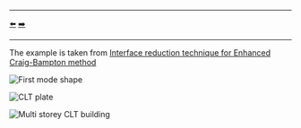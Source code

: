***
[⬅️](../023/README.md "Previous example")
[➡️](../025/README.md "Next example")
***

The example is taken from [Interface reduction technique for Enhanced Craig-Bampton method](https://doi.org/10.1016/j.ymssp.2023.111074)

![First mode shape](first_mode.gif "First elastic mode shape")

![CLT plate](clt_plate.png "Cross-laminated timber (CLT) plate")

![Multi storey CLT building](multi_storey_clt.png "Multi storey CLT building")
